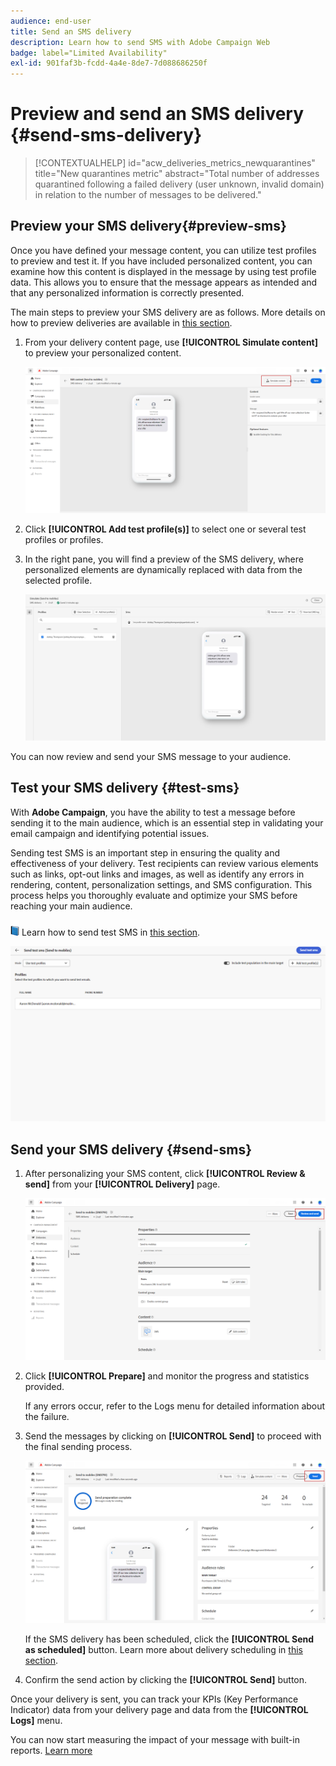 ```yaml
---
audience: end-user
title: Send an SMS delivery
description: Learn how to send SMS with Adobe Campaign Web
badge: label="Limited Availability"
exl-id: 901faf3b-fcdd-4a4e-8de7-7d088686250f
---
```

# Preview and send an SMS delivery {#send-sms-delivery}

>[!CONTEXTUALHELP]
>id="acw_deliveries_metrics_newquarantines"
>title="New quarantines metric"
>abstract="Total number of addresses quarantined following a failed delivery (user unknown, invalid domain) in relation to the number of messages to be delivered."

## Preview your SMS delivery{#preview-sms}

Once you have defined your message content, you can utilize test profiles to preview and test it. If you have included personalized content, you can examine how this content is displayed in the message by using test profile data. This allows you to ensure that the message appears as intended and that any personalized information is correctly presented.

The main steps to preview your SMS delivery are as follows. More details on how to preview deliveries are available in [this section](../preview-test/preview-content.md).

1. From your delivery content page, use **[!UICONTROL Simulate content]** to preview your personalized content.

    ![](assets/sms_send_1.png)

1. Click **[!UICONTROL Add test profile(s)]** to select one or several test profiles or profiles.
    
    <!--
    Once your test profiles are selected, click **[!UICONTROL Select]**.
    ![](assets/sms_send_2.png)
    -->

1. In the right pane, you will find a preview of the SMS delivery, where personalized elements are dynamically replaced with data from the selected profile. 

    ![](assets/sms_send_3.png)

You can now review and send your SMS message to your audience.

## Test your SMS delivery {#test-sms}

With **Adobe Campaign**, you have the ability to test a message before sending it to the main audience, which is an essential step in validating your email campaign and identifying potential issues.

Sending test SMS is an important step in ensuring the quality and effectiveness of your delivery. Test recipients can review various elements such as links, opt-out links and images, as well as identify any errors in rendering, content, personalization settings, and SMS configuration. This process helps you thoroughly evaluate and optimize your SMS before reaching your main audience.

![](../assets/do-not-localize/book.png) Learn how to send test SMS in [this section](../preview-test/test-deliveries.md).

![](assets/sms_send_6.png)

## Send your SMS delivery {#send-sms}

1. After personalizing your SMS content, click **[!UICONTROL Review & send]** from your **[!UICONTROL Delivery]** page.

    ![](assets/sms_send_4.png)

1. Click **[!UICONTROL Prepare]** and monitor the progress and statistics provided. 

    If any errors occur, refer to the Logs menu for detailed information about the failure.

1. Send the messages by clicking on **[!UICONTROL Send]** to proceed with the final sending process.

    ![](assets/sms_send_5.png)

    If the SMS delivery has been scheduled, click the **[!UICONTROL Send as scheduled]** button. Learn more about delivery scheduling in [this section](../msg/gs-messages.md#schedule-the-delivery-sending).


1. Confirm the send action by clicking the **[!UICONTROL Send]** button.

Once your delivery is sent, you can track your KPIs (Key Performance Indicator) data from your delivery page and data from the **[!UICONTROL Logs]** menu.

You can now start measuring the impact of your message with built-in reports. [Learn more](../reporting/sms-report.md)
